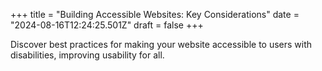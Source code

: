 +++
title = "Building Accessible Websites: Key Considerations"
date = "2024-08-16T12:24:25.501Z"
draft = false
+++

  Discover best practices for making your website accessible to users with disabilities, improving usability for all.
        